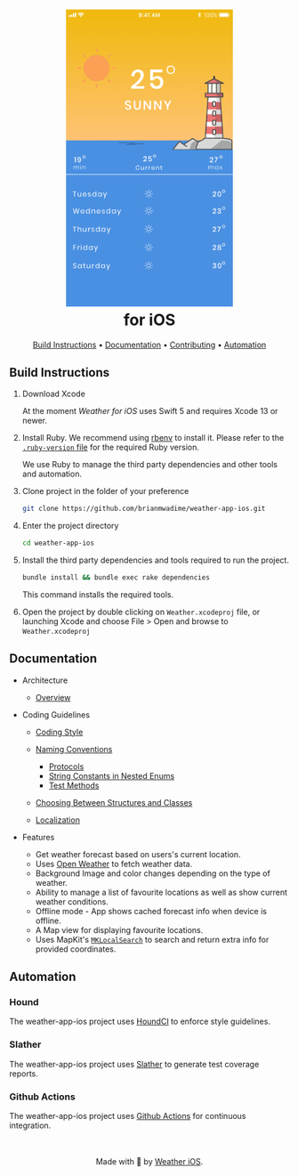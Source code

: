 <h1 align="center"><img src="docs/images/logo.png" width="300"><br>for iOS</h1>

<p align="center">
    <a href="#-build-instructions">Build Instructions</a> •
    <a href="#-documentation">Documentation</a> •
    <a href="#-contributing">Contributing</a> •
    <a href="#-automation">Automation</a>
</p>

## Build Instructions

1. Download Xcode

   At the moment _Weather for iOS_ uses Swift 5 and requires Xcode 13 or newer.

2. Install Ruby. We recommend using [rbenv](https://github.com/rbenv/rbenv) to install it. Please refer to the [`.ruby-version` file](.ruby-version) for the required Ruby version.

   We use Ruby to manage the third party dependencies and other tools and automation.

3. Clone project in the folder of your preference

   ```bash
   git clone https://github.com/brianmwadime/weather-app-ios.git
   ```

4. Enter the project directory

   ```bash
   cd weather-app-ios
   ```

5. Install the third party dependencies and tools required to run the project.

   ```bash
   bundle install && bundle exec rake dependencies
   ```

   This command installs the required tools.

6. Open the project by double clicking on `Weather.xcodeproj` file, or launching Xcode and choose File > Open and browse to `Weather.xcodeproj`

## Documentation

- Architecture
  - [Overview](docs/architecture-overview.md)
- Coding Guidelines

  - [Coding Style](docs/style-guide.md)
  - [Naming Conventions](docs/naming-conventions.md)
    - [Protocols](docs/naming-conventions.md#protocols)
    - [String Constants in Nested Enums](docs/naming-conventions.md#string-constants-in-nested-enums)
    - [Test Methods](docs/naming-conventions.md#test-methods)
  - [Choosing Between Structures and Classes](docs/choosing-between-structs-and-classes.md)

  - [Localization](docs/localization.md)

- Features
  - Get weather forecast based on users's current location.
  - Uses [Open Weather](https://openweathermap.org/api) to fetch weather data.
  - Background Image and color changes depending on the type of weather.
  - Ability to manage a list of favourite locations as well as show current weather conditions.
  - Offline mode - App shows cached forecast info when device is offline.
  - A Map view for displaying favourite locations.
  - Uses MapKit's [`MKLocalSearch`](https://developer.apple.com/documentation/mapkit/mklocalsearch) to search and return extra info for provided coordinates.

## Automation

### Hound

The weather-app-ios project uses [HoundCI](http://houndci.com/) to enforce style guidelines.

### Slather

The weather-app-ios project uses [Slather](https://github.com/SlatherOrg/slather) to generate test coverage reports.

### Github Actions

The weather-app-ios project uses [Github Actions](https://github.com/brianmwadime/weather-app-ios) for continuous integration.

<p align="center">
    <br/><br/>
    Made with 💜 by <a href="https://github.com/brianmwadime">Weather iOS</a>.<br/>
</p>

